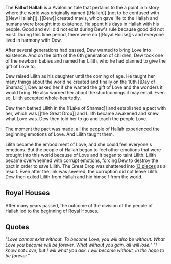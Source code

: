 The **Fall of Hallah** is a Avalonian tale that pertains to the a point in history where the world was originally named [[Hallah]] (not to be confused with [[New Hallah]]). [[Dew]] created mavis, which gave life to the Hallah and humans were brought into existence. He spent his days in Hallah with his people. Good and evil did not exist during Dew's rule because good did not exist. During this time period, there were no [[Royal House]]s and everyone lived in harmony with Dew. 

After several generations had passed, Dew wanted to bring Love into existence. And on the birth of the 6th generation of children, Dew took one of the newborn babies and named her Lilith, who he had planned to give the gift of Love to.  

Dew raised Lilith as his daughter until the coming of age. He taught her many things about the world he created and finally on the 10th [[Day of Shamac]], Dew asked her if she wanted the gift of Love and the wonders it would bring. He also warned her about the shortcomings it may entail. Even so, Lilith accepted whole-heartedly.

Dew then bathed Lilith in the [[Lake of Shamac]] and established a pact with her, which was [[the Great Drop]] and Lilith became awakened and knew what Love was. Dew then told her to go and teach the people Love.

The moment the pact was made, all the people of Hallah experienced the beginning emotions of Love. And Lilith taught them. 

Lilith became the embodiment of Love, and she could feel everyone's emotions. But the people of Hallah began to feel other emotions that were brought into this world because of Love and it began to taint Lilith. Lilith became overwhelmed with corrupt emotions, forcing Dew to destroy the pact in order to save Lilith. The Great Drop was shattered into [13 pieces](/wiki/Tears) as a result. Even after the link was severed, the corruption did not leave Lilith. Dew then exiled Lilith from Hallah and hid himself from the world.

## Royal Houses
After many years passed, the outcome of the division of the people of Hallah led to the beginning of Royal Houses.

## Quotes
*"Love cannot exist without. To become Love, you will also be without. What Love you become will be forever. What without you gain, all will lose."*
*"I know not Love, but I will what you ask. I will become without, in the hope to be forever."*